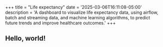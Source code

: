 +++
title = "Life expectancy"
date = '2025-03-06T16:11:08-05:00'
description = 'A dashboard to visualize life expectancy data, using airflow, batch and streaming data, and machine learning algorithms, to predict future trends and improve healthcare outcomes.'
+++

## Hello, world!
